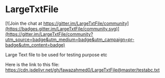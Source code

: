 # LargeTxtFile

[![Join the chat at https://gitter.im/LargeTxtFile/community](https://badges.gitter.im/LargeTxtFile/community.svg)](https://gitter.im/LargeTxtFile/community?utm_source=badge&utm_medium=badge&utm_campaign=pr-badge&utm_content=badge)

Large Text file to be used for testing purpose etc

Here is the link to this file:
https://cdn.jsdelivr.net/gh/fawazahmed0/LargeTxtFile@master/testabc.txt

